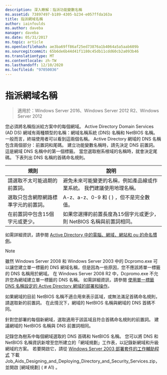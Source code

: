 ```yaml
---
description: 深入瞭解：指派功能變數名稱
ms.assetid: 73897497-b189-4305-b234-e057ffda163a
title: 指派網域名稱
author: iainfoulds
ms.author: daveba
manager: daveba
ms.date: 05/31/2017
ms.topic: article
ms.openlocfilehash: ae3ba69ff86af25ed73876a1b4064a5a5aab609b
ms.sourcegitcommit: 65b6de6b44d41f1180c45db11cdd60cb2a093b46
ms.translationtype: MT
ms.contentlocale: zh-TW
ms.lasthandoff: 12/10/2020
ms.locfileid: "97050036"
---
```

# <a name="assigning-domain-names"></a>指派網域名稱

> 適用於：Windows Server 2016、Windows Server 2012 R2、Windows Server 2012

您必須將名稱指派給方案中的每個網域。 Active Directory Domain Services (AD DS) 網域有兩種類型的名稱：網域名稱系統 (DNS) 名稱和 NetBIOS 名稱。 一般而言，終端使用者可以看到這兩個名稱。 Active Directory 網域的 DNS 名稱包含兩個部分：前置詞和尾碼。 建立功能變數名稱時，請先決定 DNS 前置詞。 這是網域 DNS 名稱中的第一個標籤。 當您選取樹系根域的名稱時，就會決定尾碼。 下表列出 DNS 名稱的首碼命名規則。

|規則|說明|
|--------|---------------|
|請選取不太可能過期的前置詞。|避免未來可能變更的名稱，例如產品線或作業系統。 我們建議使用地理名稱。|
|選取只包含網際網路標準字元的前置詞。|A-z、a-z、0-9 和 ( ) ，但不是完全數值。|
|在前置詞中包含15個字元或更少。|如果您選擇的前置長度為15個字元或更少，則 NetBIOS 名稱與前置詞相同。|

如需詳細資訊，請參閱 [Active Directory 中的電腦、網域、網站和 ou 的命名慣例](https://support.microsoft.com/help/909264/)。

> [!NOTE]
> 雖然 Windows Server 2008 和 Windows Server 2003 中的 Dcpromo.exe 可以讓您建立單一標籤的 DNS 網域名稱，但是因為一些原因，您不應該將單一標籤的 DNS 名稱用於網域。 在 Windows Server 2008 R2 中，Dcpromo.exe 不允許您為網域建立單一標籤的 DNS 名稱。 如需詳細資訊，請參閱 [使用單一標籤 DNS 名稱設定的 Active Directory 網域的部署和操作](https://support.microsoft.com/help/300684/)。

如果網域的目前 NetBIOS 名稱不適合用來表示區域，或無法滿足首碼命名規則，請選取新的前置詞。 在此情況下，網域的 NetBIOS 名稱與網域的 DNS 首碼不同。

針對您部署的每個新網域，選取適用于該區域且符合首碼命名規則的前置詞。 建議網域的 NetBIOS 名稱與 DNS 前置詞相同。

記錄您為樹系中每個網域選取的 DNS 首碼和 NetBIOS 名稱。 您可以將 DNS 和 NetBIOS 名稱資訊新增至您所建立的「網域規劃」工作表，以記錄新網域和升級網域的方案。 若要開啟它，請從 [Windows Server 2003 部署套件的工作輔助程式](https://microsoft.com/download/details.aspx?id=9608) 下載 Job_Aids_Designing_and_Deploying_Directory_and_Security_Services.zip，並開啟 [網域規劃] ( # A1) 。
